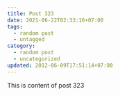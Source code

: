 ```yaml
---
title: Post 323
date: 2021-06-22T02:33:16+07:00
tags:
  - random post
  - untagged
category:
  - random post
  - uncategorized
updated: 2012-06-09T17:51:14+07:00
---
```

This is content of post 323